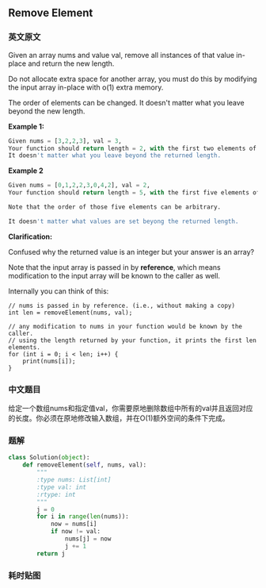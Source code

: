 ## Remove Element

### 英文原文

Given an array nums and value val, remove all instances of that value in-place and return the new length.

Do not allocate extra space for another array, you must do this by modifying the input array in-place with o(1) extra memory.

The order of elements can be changed. It doesn't  matter what you leave beyond the new length.

**Example 1:**

```python
Given nums = [3,2,2,3], val = 3,
Your function should return length = 2, with the first two elements of nums being 2.
It doesn't matter what you leave beyond the returned length.
```

**Example 2**

```python
Given nums = [0,1,2,2,3,0,4,2], val = 2,
Your function should return length = 5, with the first five elements of nums containing 0, 1, 3, 0, and 4.

Note that the order of those five elements can be arbitrary.

It doesn't matter what values are set beyong the returned length.
```

**Clarification:**

Confused why the returned value is an integer but your answer is an array?

Note that the input array is passed in by **reference**, which means modification to the input array will be known to the caller as well.

Internally you can think of this:

```
// nums is passed in by reference. (i.e., without making a copy)
int len = removeElement(nums, val);

// any modification to nums in your function would be known by the caller.
// using the length returned by your function, it prints the first len elements.
for (int i = 0; i < len; i++) {
    print(nums[i]);
}
```

### 中文题目

给定一个数组nums和指定值val，你需要原地删除数组中所有的val并且返回对应的长度。你必须在原地修改输入数组，并在O(1)额外空间的条件下完成。

### 题解

```python
class Solution(object):
    def removeElement(self, nums, val):
        """
        :type nums: List[int]
        :type val: int
        :rtype: int
        """
        j = 0
        for i in range(len(nums)):
            now = nums[i]
            if now != val:
                nums[j] = now
                j += 1
        return j
```

### 耗时贴图

